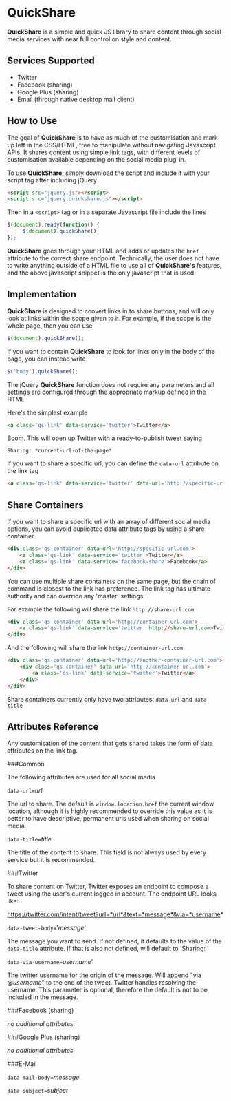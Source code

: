 QuickShare
==========

**QuickShare** is a simple and quick JS library to share content through social media services with near full control on style and content.

Services Supported
------------------

* Twitter
* Facebook (sharing)
* Google Plus (sharing)
* Email (through native desktop mail client)

How to Use
--------------

The goal of **QuickShare** is to have as much of the customisation and mark-up left in the CSS/HTML, free to manipulate without navigating Javascript APIs. It shares content using simple link tags, with different levels of customisation available depending on the social media plug-in.

To use **QuickShare**, simply download the script and include it with your script tag after including jQuery
```html
<script src="jquery.js"></script>
<script src="jquery.quickshare.js"></script>
```

Then in a `<script>` tag or in a separate Javascript file include the lines

```javascript
$(document).ready(function() {
	 $(document).quickShare();
});
```

**QuickShare** goes through your HTML and adds or updates the `href` attribute to the correct share endpoint. Technically, the user does not have to write anything outside of a HTML file to use all of **QuickShare's** features, and the above javascript snippet is the only javascript that is used.

Implementation
---------

**QuickShare** is designed to convert links in to share buttons, and will only look at links within the scope given to it. For example, if the scope is the whole page, then you can use

```javascript
$(document).quickShare();
```

If you want to contain **QuickShare** to look for links only in the body of the page, you can instead write

```javascript
$('body').quickShare();
```

The jQuery **QuickShare** function does not require any parameters and all settings are configured through the appropriate markup defined in the HTML.


Here's the simplest example

```html
<a class='qs-link' data-service='twitter'>Twitter</a>
```

[Boom](https://twitter.com/intent/tweet?url=https%3A//github.com/Upstatement/quickshare&text=Sharing%3A%20). This will open up Twitter with a ready-to-publish tweet saying

	Sharing: *current-url-of-the-page*

If you want to share a specific url, you can define the `data-url` attribute on the link tag

```html
<a class='qs-link' data-service='twitter' data-url='http://specific-url.com'>Twitter</a>
```

Share Containers
-----------------

If you want to share a specific url with an array of different social media options, you can avoid duplicated data attribute tags by using a share container

```html
<div class='qs-container' data-url='http://specific-url.com'>
	<a class='qs-link' data-service='twitter'>Twitter</a>
	<a class='qs-link' data-service='facebook-share'>Facebook</a>
</div>
```

You can use multiple share containers on the same page, but the chain of command is closest to the link has preference. The link tag has ultimate authority and can override any 'master' settings.

For example the following will share the link `http://share-url.com`

```html
<div class='qs-container' data-url='http://container-url.com'>
	<a class='qs-link' data-service='twitter' http://share-url.com>Twitter</a>
</div>
```

And the following will share the link `http://container-url.com`

```html
<div class='qs-container' data-url='http://another-container-url.com'>
	<div class='qs-container' data-url='http://container-url.com'>
		<a class='qs-link' data-service='twitter'>Twitter</a>
	</div>
</div>
```

Share containers currently only have two attributes: `data-url` and `data-title`

Attributes Reference
-------------------------------

Any customisation of the content that gets shared takes the form of data attributes on the link tag.

###Common

The following attributes are used for all social media

`data-url=`*url*

The url to share. The default is `window.location.href` the current window location, although it is highly recommended to override this value as it is better to have descriptive, permanent urls used when sharing on social media.

`data-title=`*title*

The title of the content to share. This field is not always used by every service but it is recommended.

###Twitter

To share content on Twitter, Twitter exposes an endpoint to compose a tweet using the user's current logged in account. The endpoint URL looks like:

https://twitter.com/intent/tweet?url=*url*&text=*message*&via=*username*

`data-tweet-body=`'*message*'

The message you want to send. If not defined, it defaults to the value of the `data-title` attribute. If that is also not defined, will default to 'Sharing: '

`data-via-username=`*username*'

The twitter username for the origin of the message. Will append "via @*username*" to the end of the tweet. Twitter handles resolving the username. This parameter is optional, therefore the default is not to be included in the message.

###Facebook (sharing)

*no additional attributes*

###Google Plus (sharing)

*no additional attributes*

###E-Mail

`data-mail-body=`*message*

`data-subject=`*subject*

